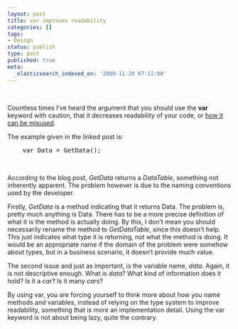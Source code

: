 ```yaml
---
layout: post
title: var improves readability
categories: []
tags:
- Design
status: publish
type: post
published: true
meta:
  _elasticsearch_indexed_on: '2009-11-20 07:11:00'
---
```

<p>
&nbsp;
</p>

<p>
Countless times I&rsquo;ve heard the argument that you should use the <strong>var </strong>keyword with caution, that it decreases readability of your code, or <a href="http://weblogs.asp.net/stevewellens/archive/2009/11/19/can-the-c-var-keyword-be-misused.aspx">how it can be misused</a>.
</p>

<p>
The example given in the linked post is:
</p>

<pre class="csharpcode">
    var Data = GetData();
</pre>
<p>
&nbsp;
</p>
<p>
According to the blog post, <em>GetData </em>returns a <em>DataTable</em>, something not inherently apparent. The problem however is due to the naming conventions used by the developer.
</p>
<p>
Firstly, <em>GetData </em>is a method indicating that it returns Data. The problem is, pretty much anything is Data. There has to be a more precise definition of what it is the method is actually doing. By this, I don&rsquo;t mean you should necessarily rename the method to <em>GetDataTable</em>, since this doesn&rsquo;t help. This just indicates what type it is returning, not what the method is doing. It would be an appropriate name if the domain of the problem were somehow about types, but in a business scenario, it doesn&rsquo;t provide much value.
</p>
<p>
The second issue and just as important, is the variable name, <em>data</em>. Again, it is not descriptive enough. What is <em>data</em>? What kind of information does it hold? Is it a <em>car</em>? Is it many <em>cars</em>?
</p>
<p>
By using var, you are forcing yourself to think more about how you name methods and variables, instead of relying on the type system to improve readability, something that is more an implementation detail. Using the var keyword is not about being lazy, quite the contrary.
</p>
